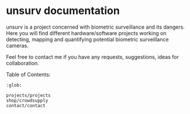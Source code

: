 # unsurv documentation

unsurv is a project concerned with biometric surveillance and its dangers. Here you will find different hardware/software projects working on detecting, mapping and quantifying potential biometric surveillance cameras.

Feel free to contact me if you have any requests, suggestions, ideas for collaboration.

Table of Contents:

```{toctree}
:glob:

projects/projects
shop/crowdsupply
contact/contact
```
